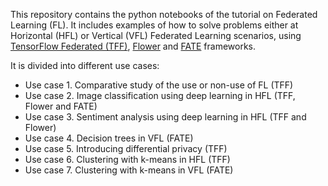 This repository contains the python notebooks of the tutorial on Federated Learning (FL). It includes examples of how to solve problems either at Horizontal (HFL) or Vertical (VFL) Federated Learning scenarios, using [TensorFlow Federated (TFF)](https://github.com/tensorflow/federated), [Flower](https://github.com/adap/flower) and [FATE](https://github.com/FederatedAI/FATE) frameworks.

It is divided into different use cases:
 * Use case 1. Comparative study of the use or non-use of FL (TFF)
 * Use case 2. Image classification using deep learning in HFL (TFF, Flower and FATE)
 * Use case 3. Sentiment analysis using deep learning in HFL (TFF and Flower)
 * Use case 4. Decision trees in VFL (FATE)
 * Use case 5. Introducing differential privacy (TFF)
 * Use case 6. Clustering with k-means in HFL (TFF)
 * Use case 7. Clustering with k-means in VFL (FATE)
